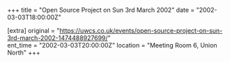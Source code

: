 +++
title = "Open Source Project on Sun 3rd March 2002"
date = "2002-03-03T18:00:00Z"

[extra]
original = "https://uwcs.co.uk/events/open-source-project-on-sun-3rd-march-2002-1474488927699/"    
ent_time = "2002-03-03T20:00:00Z"
location = "Meeting Room 6, Union North"
+++



